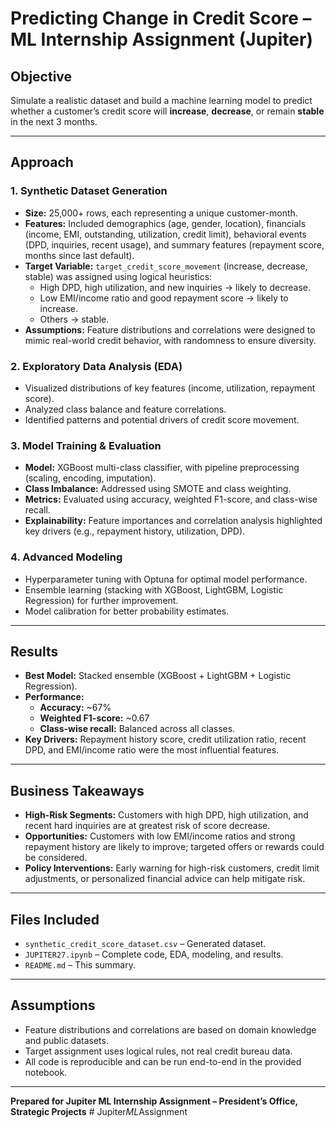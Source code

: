 # Predicting Change in Credit Score – ML Internship Assignment (Jupiter)

## Objective
Simulate a realistic dataset and build a machine learning model to predict whether a customer’s credit score will **increase**, **decrease**, or remain **stable** in the next 3 months.

---

## Approach

### 1. Synthetic Dataset Generation
- **Size:** 25,000+ rows, each representing a unique customer-month.
- **Features:** Included demographics (age, gender, location), financials (income, EMI, outstanding, utilization, credit limit), behavioral events (DPD, inquiries, recent usage), and summary features (repayment score, months since last default).
- **Target Variable:** `target_credit_score_movement` (increase, decrease, stable) was assigned using logical heuristics:
  - High DPD, high utilization, and new inquiries → likely to decrease.
  - Low EMI/income ratio and good repayment score → likely to increase.
  - Others → stable.
- **Assumptions:** Feature distributions and correlations were designed to mimic real-world credit behavior, with randomness to ensure diversity.

### 2. Exploratory Data Analysis (EDA)
- Visualized distributions of key features (income, utilization, repayment score).
- Analyzed class balance and feature correlations.
- Identified patterns and potential drivers of credit score movement.

### 3. Model Training & Evaluation
- **Model:** XGBoost multi-class classifier, with pipeline preprocessing (scaling, encoding, imputation).
- **Class Imbalance:** Addressed using SMOTE and class weighting.
- **Metrics:** Evaluated using accuracy, weighted F1-score, and class-wise recall.
- **Explainability:** Feature importances and correlation analysis highlighted key drivers (e.g., repayment history, utilization, DPD).

### 4. Advanced Modeling
- Hyperparameter tuning with Optuna for optimal model performance.
- Ensemble learning (stacking with XGBoost, LightGBM, Logistic Regression) for further improvement.
- Model calibration for better probability estimates.

---

## Results
- **Best Model:** Stacked ensemble (XGBoost + LightGBM + Logistic Regression).
- **Performance:**
  - **Accuracy:** ~67%
  - **Weighted F1-score:** ~0.67
  - **Class-wise recall:** Balanced across all classes.
- **Key Drivers:** Repayment history score, credit utilization ratio, recent DPD, and EMI/income ratio were the most influential features.

---

## Business Takeaways
- **High-Risk Segments:** Customers with high DPD, high utilization, and recent hard inquiries are at greatest risk of score decrease.
- **Opportunities:** Customers with low EMI/income ratios and strong repayment history are likely to improve; targeted offers or rewards could be considered.
- **Policy Interventions:** Early warning for high-risk customers, credit limit adjustments, or personalized financial advice can help mitigate risk.

---

## Files Included
- `synthetic_credit_score_dataset.csv` – Generated dataset.
- `JUPITER27.ipynb` – Complete code, EDA, modeling, and results.
- `README.md` – This summary.

---

## Assumptions
- Feature distributions and correlations are based on domain knowledge and public datasets.
- Target assignment uses logical rules, not real credit bureau data.
- All code is reproducible and can be run end-to-end in the provided notebook.

---

**Prepared for Jupiter ML Internship Assignment – President’s Office, Strategic Projects**
#   J u p i t e r _ M L _ A s s i g n m e n t  
 
